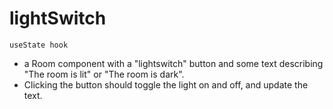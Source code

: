 # lightSwitch

`useState hook`
- a Room component with a "lightswitch" button and some text describing "The room is lit" or "The room is dark". 
- Clicking the button should toggle the light on and off, and update the text.

